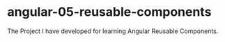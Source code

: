 # angular-05-reusable-components
The Project I have developed for learning Angular Reusable Components.
